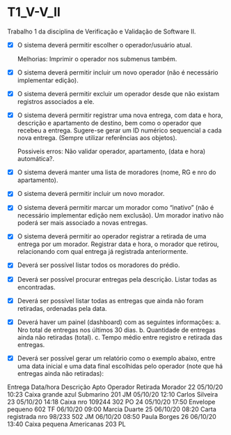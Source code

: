 # T1_V-V_II
Trabalho 1 da disciplina de Verificação e Validação de Software II.

- [x] O sistema deverá permitir escolher o operador/usuário atual.
    
    Melhorias: Imprimir o operador nos submenus também.

- [x] O sistema deverá permitir incluir um novo operador (não é necessário
implementar edição).

- [x] O sistema deverá permitir excluir um operador desde que não existam registros associados a ele.

- [x] O sistema deverá permitir registrar uma nova entrega, com data e hora, descrição e apartamento de destino, bem como o operador que recebeu a entrega. Sugere-se gerar um ID numérico sequencial a cada nova entrega. (Sempre utilizar referências aos objetos).
    
    Possiveis erros: Não validar operador, apartamento, (data e hora) automática?.

- [x] O sistema deverá manter uma lista de moradores (nome, RG e nro do
apartamento).

- [x] O sistema deverá permitir incluir um novo morador.

- [x] O sistema deverá permitir marcar um morador como “inativo” (não é necessário
implementar edição nem exclusão). Um morador inativo não poderá ser mais
associado a novas entregas.

- [x] O sistema deverá permitir ao operador registrar a retirada de uma entrega por um
morador. Registrar data e hora, o morador que retirou, relacionando com qual
entrega já registrada anteriormente.

- [x] Deverá ser possível listar todos os moradores do prédio.

- [x] Deverá ser possível procurar entregas pela descrição. Listar todas as encontradas.

- [x] Deverá ser possível listar todas as entregas que ainda não foram retiradas,
ordenadas pela data.

- [x] Deverá haver um painel (dashboard) com as seguintes informações:
a. Nro total de entregas nos últimos 30 dias.
b. Quantidade de entregas ainda não retiradas (total).
c. Tempo médio entre registro e retirada das entregas.

- [x] Deverá ser possível gerar um relatório como o exemplo abaixo, entre uma data
inicial e uma data final escolhidas pelo operador (note que há entregas ainda não
retiradas):

Entrega Data/hora Descrição Apto Operador Retirada Morador
22 05/10/20 10:23 Caixa grande azul Submarino 201 JM 05/10/20 12:10 Carlos Silveira
23 05/10/20 14:18 Caixa nro 109244 302 PO
24 05/10/20 17:50 Envelope pequeno 602 TF 06/10/20 09:00 Marcia Duarte
25 06/10/20 08:20 Carta registrada nro 98/233 502 JM 06/10/20 08:50 Paula Borges
26 06/10/20 13:40 Caixa pequena Americanas 203 PL
